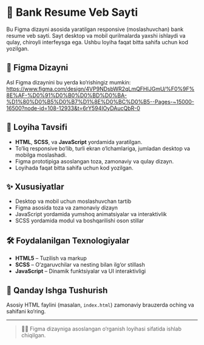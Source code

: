 # 🏦 Bank Resume Veb Sayti

Bu Figma dizayni asosida yaratilgan responsive (moslashuvchan) bank resume veb sayti. Sayt desktop va mobil qurilmalarda yaxshi ishlaydi va qulay, chiroyli interfeysga ega. Ushbu loyiha faqat bitta sahifa uchun kod yozilgan.

## 🎨 Figma Dizayni

Asl Figma dizaynini bu yerda ko‘rishingiz mumkin:  
https://www.figma.com/design/4VP9NDsbWR2qLmQFHIJGmU/%F0%9F%8E%AF-%D0%91%D0%B0%D0%BD%D0%BA-%D1%80%D0%B5%D0%B7%D1%8E%D0%BC%D0%B5--Pages-~15000-16500?node-id=108-12933&t=6rY594IOyDAucQbR-0

## 📝 Loyiha Tavsifi

- **HTML**, **SCSS**, va **JavaScript** yordamida yaratilgan.  
- To‘liq responsive bo‘lib, turli ekran o‘lchamlariga, jumladan desktop va mobilga moslashadi.  
- Figma prototipiga asoslangan toza, zamonaviy va qulay dizayn.  
- Loyihada faqat bitta sahifa uchun kod yozilgan.

## ✨ Xususiyatlar

- Desktop va mobil uchun moslashuvchan tartib  
- Figma asosida toza va zamonaviy dizayn  
- JavaScript yordamida yumshoq animatsiyalar va interaktivlik  
- SCSS yordamida modul va boshqarilishi oson stillar

## 🛠 Foydalanilgan Texnologiyalar

- **HTML5** – Tuzilish va markup  
- **SCSS** – O‘zgaruvchilar va nesting bilan ilg‘or stillash  
- **JavaScript** – Dinamik funktsiyalar va UI interaktivligi

## 🚀 Qanday Ishga Tushurish

Asosiy HTML faylini (masalan, `index.html`) zamonaviy brauzerda oching va sahifani ko‘ring.

---

> 👨‍💻 Figma dizayniga asoslangan o‘rganish loyihasi sifatida ishlab chiqilgan.
